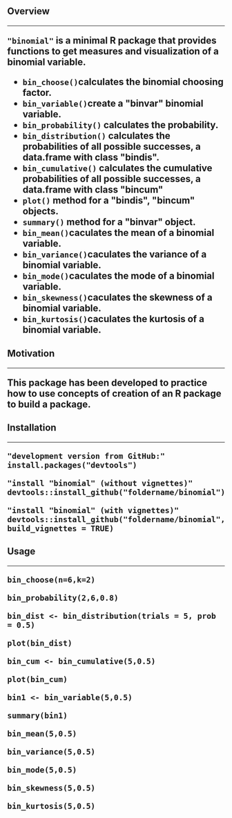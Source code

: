 <h2> Overview  

***

`"binomial"` is a minimal R package that provides functions to get measures and visualization of a binomial variable.  
  
* `bin_choose()`calculates the binomial choosing factor.  
* `bin_variable()`create a "binvar" binomial variable.  
* `bin_probability()` calculates the probability.  
* `bin_distribution()` calculates the probabilities of all possible successes, a data.frame with class "bindis".   
* `bin_cumulative()` calculates the cumulative probabilities of all possible successes, a data.frame with class "bincum"  
* `plot()` method for a "bindis", "bincum" objects.  
* `summary()` method for a "binvar" object.  
* `bin_mean()`caculates the mean of a binomial variable.  
* `bin_variance()`caculates the variance of a binomial variable.  
* `bin_mode()`caculates the mode of a binomial variable.  
* `bin_skewness()`caculates the skewness of a binomial variable.  
* `bin_kurtosis()`caculates the kurtosis of a binomial variable.  


<h2>Motivation  

***

This package has been developed to practice how to use concepts of creation of an R package to build a package.  

<h2>Installation  

***
```
"development version from GitHub:"
install.packages("devtools") 

"install "binomial" (without vignettes)"
devtools::install_github("foldername/binomial")

"install "binomial" (with vignettes)"
devtools::install_github("foldername/binomial", build_vignettes = TRUE)
```

<h2>Usage   

***

```
bin_choose(n=6,k=2)  
  
bin_probability(2,6,0.8)  
  
bin_dist <- bin_distribution(trials = 5, prob = 0.5)  
  
plot(bin_dist)  
  
bin_cum <- bin_cumulative(5,0.5)  
    
plot(bin_cum)  
  
bin1 <- bin_variable(5,0.5)  
  
summary(bin1)  
  
bin_mean(5,0.5)  
  
bin_variance(5,0.5)  

bin_mode(5,0.5)  

bin_skewness(5,0.5)  

bin_kurtosis(5,0.5)

```
